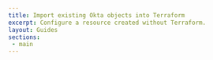 ```yaml
---
title: Import existing Okta objects into Terraform
excerpt: Configure a resource created without Terraform.
layout: Guides
sections:
 - main
---
```

